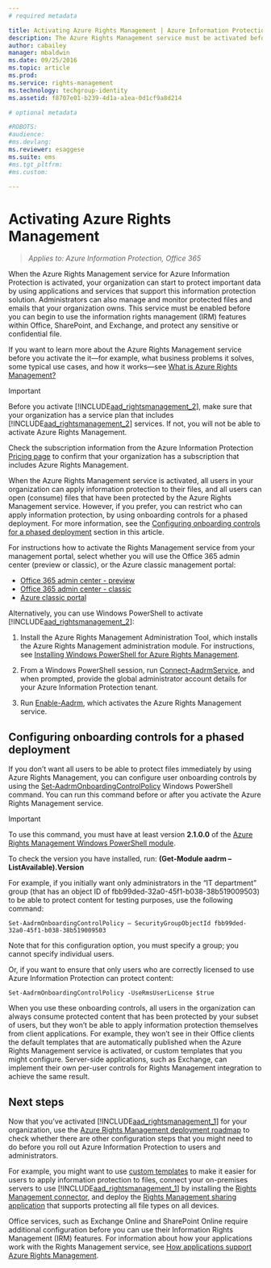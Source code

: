 ```yaml
---
# required metadata

title: Activating Azure Rights Management | Azure Information Protection
description: The Azure Rights Management service must be activated before your organization can start to protect documents and emails by using applications and services that support this information protection solution. 
author: cabailey
manager: mbaldwin
ms.date: 09/25/2016
ms.topic: article
ms.prod:
ms.service: rights-management
ms.technology: techgroup-identity
ms.assetid: f8707e01-b239-4d1a-a1ea-0d1cf9a8d214

# optional metadata

#ROBOTS:
#audience:
#ms.devlang:
ms.reviewer: esaggese
ms.suite: ems
#ms.tgt_pltfrm:
#ms.custom:

---
```


# Activating Azure Rights Management

>*Applies to: Azure Information Protection, Office 365*

When the Azure Rights Management service for Azure Information Protection is activated, your organization can start to protect important data by using applications and services that support this information protection solution. Administrators can also manage and monitor protected files and emails that your organization owns. This service must be enabled before you can begin to use the information rights management (IRM) features within Office, SharePoint, and Exchange, and protect any sensitive or confidential file.

If you want to learn more about the Azure Rights Management service before you activate the it—for example, what business problems it solves, some typical use cases, and how it works—see [What is Azure Rights Management?](../understand-explore/what-is-azure-rms.md)

> [!IMPORTANT]
> Before you activate [!INCLUDE[aad_rightsmanagement_2](../includes/aad_rightsmanagement_2_md.md)], make sure that your organization has a service plan that includes [!INCLUDE[aad_rightsmanagement_2](../includes/aad_rightsmanagement_2_md.md)] services. If not, you will not be able to activate Azure Rights Management.
>
> Check the subscription information from the Azure Information Protection [Pricing page](https://go.microsoft.com/fwlink/?LinkId=827589) to confirm that your organization has a subscription that includes Azure Rights Management.

When the Azure Rights Management service is activated, all users in your organization can apply information protection to their files, and all users can open (consume) files that have been protected by the Azure Rights Management service. However, if you prefer, you can restrict who can apply information protection, by using onboarding controls for a phased deployment. For more information, see the [Configuring onboarding controls for a phased deployment](#configuring-onboarding-controls-for-a-phased-deployment) section in this article.

For instructions how to activate the Rights Management service from your management portal, select whether you will use the Office 365 admin center (preview or classic), or the Azure classic management portal:


- [Office 365 admin center - preview](activate-office365-preview.md)
- [Office 365 admin center - classic](activate-office365-classic.md)
- [Azure classic portal](activate-azure-classic.md)

Alternatively, you can use Windows PowerShell to activate [!INCLUDE[aad_rightsmanagement_2](../includes/aad_rightsmanagement_2_md.md)]:

1. Install the Azure Rights Management Administration Tool, which installs the Azure Rights Management administration module. For instructions, see [Installing Windows PowerShell for Azure Rights Management](../deploy-use/install-powershell.md).

2. From a Windows PowerShell session, run [Connect-AadrmService](https://msdn.microsoft.com/library/windowsazure/dn629415.aspx), and when prompted, provide the global administrator account details for your Azure Information Protection tenant.

3. Run [Enable-Aadrm](http://msdn.microsoft.com/library/windowsazure/dn629412.aspx), which activates the Azure Rights Management service.

## Configuring onboarding controls for a phased deployment
If you don’t want all users to be able to protect files immediately by using Azure Rights Management, you can configure user onboarding controls by using the [Set-AadrmOnboardingControlPolicy](http://msdn.microsoft.com/library/azure/dn857521.aspx) Windows PowerShell command. You can run this command before or after you activate the Azure Rights Management service.

> [!IMPORTANT]
> To use this command, you must have at least version **2.1.0.0** of the [Azure Rights Management Windows PowerShell module](http://go.microsoft.com/fwlink/?LinkId=257721).
>
> To check the version you have installed, run: **(Get-Module aadrm –ListAvailable).Version**

For example, if you initially want only administrators in the “IT department” group (that has an object ID of fbb99ded-32a0-45f1-b038-38b519009503) to be able to protect content for testing purposes, use the following command:

```
Set-AadrmOnboardingControlPolicy – SecurityGroupObjectId fbb99ded-32a0-45f1-b038-38b519009503
```
Note that for this configuration option, you must specify a group; you cannot specify individual users.

Or, if you want to ensure that only users who are correctly licensed to use Azure Information Protection can protect content:

```
Set-AadrmOnboardingControlPolicy -UseRmsUserLicense $true
```
When you use these onboarding controls, all users in the organization can always consume protected content that has been protected by your subset of users, but they won’t be able to apply information protection themselves from client applications. For example, they won’t see in their Office clients the default templates that are automatically published when the Azure Rights Management service is activated, or custom templates that you might configure.  Server-side applications, such as Exchange, can implement their own per-user controls for Rights Management integration to achieve the same result.


## Next steps
Now that you’ve activated [!INCLUDE[aad_rightsmanagement_1](../includes/aad_rightsmanagement_1_md.md)] for your organization, use the [Azure Rights Management deployment roadmap](../plan-design/deployment-roadmap.md) to check whether there are other configuration steps that you might need to do before you roll out Azure Information Protection to users and administrators. 

For example, you might want to use [custom templates](configure-custom-templates.md) to make it easier for users to apply information protection to files, connect your on-premises servers to use [!INCLUDE[aad_rightsmanagement_1](../includes/aad_rightsmanagement_1_md.md)] by installing the [Rights Management connector](deploy-rms-connector.md), and deploy the [Rights Management sharing application](../rms-client/sharing-app-windows.md) that supports protecting all file types on all devices. 

Office services, such as Exchange Online and SharePoint Online require additional configuration before you can use their Information Rights Management (IRM) features. 
For information about how your applications work with the Rights Management service, see [How applications support Azure Rights Management](../understand-explore/applications-support.md).

